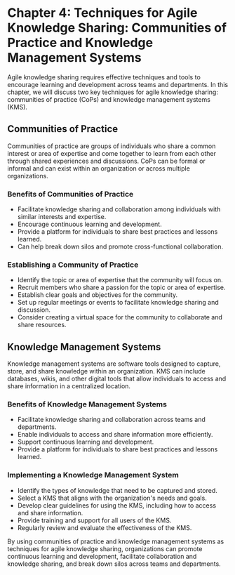 Chapter 4: Techniques for Agile Knowledge Sharing: Communities of Practice and Knowledge Management Systems
===========================================================================================================

Agile knowledge sharing requires effective techniques and tools to encourage learning and development across teams and departments. In this chapter, we will discuss two key techniques for agile knowledge sharing: communities of practice (CoPs) and knowledge management systems (KMS).

Communities of Practice
-----------------------

Communities of practice are groups of individuals who share a common interest or area of expertise and come together to learn from each other through shared experiences and discussions. CoPs can be formal or informal and can exist within an organization or across multiple organizations.

### Benefits of Communities of Practice

* Facilitate knowledge sharing and collaboration among individuals with similar interests and expertise.
* Encourage continuous learning and development.
* Provide a platform for individuals to share best practices and lessons learned.
* Can help break down silos and promote cross-functional collaboration.

### Establishing a Community of Practice

* Identify the topic or area of expertise that the community will focus on.
* Recruit members who share a passion for the topic or area of expertise.
* Establish clear goals and objectives for the community.
* Set up regular meetings or events to facilitate knowledge sharing and discussion.
* Consider creating a virtual space for the community to collaborate and share resources.

Knowledge Management Systems
----------------------------

Knowledge management systems are software tools designed to capture, store, and share knowledge within an organization. KMS can include databases, wikis, and other digital tools that allow individuals to access and share information in a centralized location.

### Benefits of Knowledge Management Systems

* Facilitate knowledge sharing and collaboration across teams and departments.
* Enable individuals to access and share information more efficiently.
* Support continuous learning and development.
* Provide a platform for individuals to share best practices and lessons learned.

### Implementing a Knowledge Management System

* Identify the types of knowledge that need to be captured and stored.
* Select a KMS that aligns with the organization's needs and goals.
* Develop clear guidelines for using the KMS, including how to access and share information.
* Provide training and support for all users of the KMS.
* Regularly review and evaluate the effectiveness of the KMS.

By using communities of practice and knowledge management systems as techniques for agile knowledge sharing, organizations can promote continuous learning and development, facilitate collaboration and knowledge sharing, and break down silos across teams and departments.
